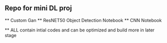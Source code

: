 ## Repo for mini DL proj

** Custom Gan
** ResNET50 Object Detection Notebook
** CNN  Notebook

** ALL contain intial codes and can be optimized and build more in later stage
